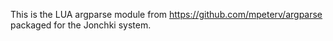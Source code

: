 This is the LUA argparse module from https://github.com/mpeterv/argparse packaged for the Jonchki system.
